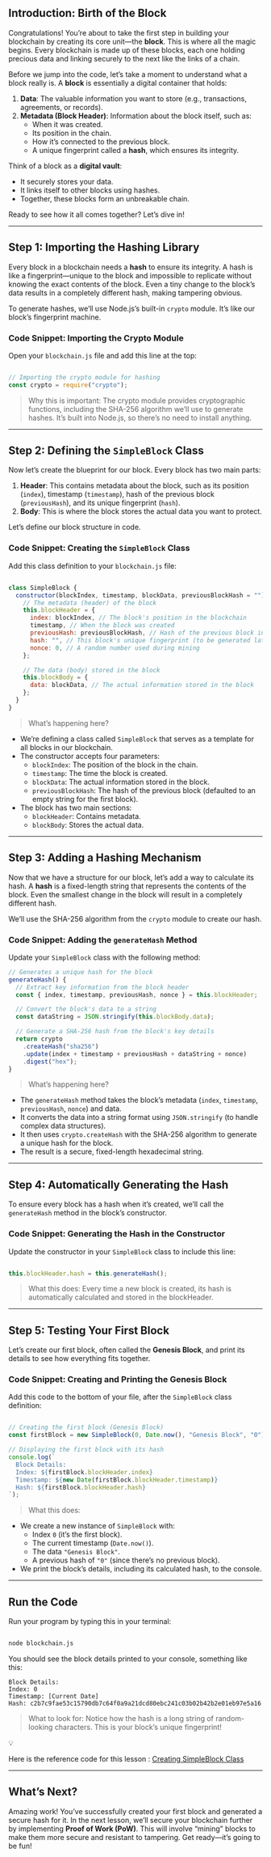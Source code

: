 ## **Introduction: Birth of the Block**

Congratulations! You’re about to take the first step in building your blockchain by creating its core unit—the **block**. This is where all the magic begins. Every blockchain is made up of these blocks, each one holding precious data and linking securely to the next like the links of a chain.

Before we jump into the code, let’s take a moment to understand what a block really is. A **block** is essentially a digital container that holds:

1. **Data**: The valuable information you want to store (e.g., transactions, agreements, or records).
2. **Metadata (Block Header)**: Information about the block itself, such as:
    - When it was created.
    - Its position in the chain.
    - How it’s connected to the previous block.
    - A unique fingerprint called a **hash**, which ensures its integrity.

Think of a block as a **digital vault**:

- It securely stores your data.
- It links itself to other blocks using hashes.
- Together, these blocks form an unbreakable chain.

Ready to see how it all comes together? Let’s dive in!

---

## **Step 1: Importing the Hashing Library**

Every block in a blockchain needs a **hash** to ensure its integrity. A hash is like a fingerprint—unique to the block and impossible to replicate without knowing the exact contents of the block. Even a tiny change to the block’s data results in a completely different hash, making tampering obvious.

To generate hashes, we’ll use Node.js’s built-in `crypto` module. It’s like our block’s fingerprint machine.

### **Code Snippet: Importing the Crypto Module**

Open your `blockchain.js` file and add this line at the top:

```jsx

// Importing the crypto module for hashing
const crypto = require("crypto");

```

> Why this is important: The crypto module provides cryptographic functions, including the SHA-256 algorithm we’ll use to generate hashes. It’s built into Node.js, so there’s no need to install anything.
> 

---

## **Step 2: Defining the `SimpleBlock` Class**

Now let’s create the blueprint for our block. Every block has two main parts:

1. **Header**: This contains metadata about the block, such as its position (`index`), timestamp (`timestamp`), hash of the previous block (`previousHash`), and its unique fingerprint (`hash`).
2. **Body**: This is where the block stores the actual data you want to protect.

Let’s define our block structure in code.

### **Code Snippet: Creating the `SimpleBlock` Class**

Add this class definition to your `blockchain.js` file:

```jsx

class SimpleBlock {
  constructor(blockIndex, timestamp, blockData, previousBlockHash = "") {
    // The metadata (header) of the block
    this.blockHeader = {
      index: blockIndex, // The block's position in the blockchain
      timestamp, // When the block was created
      previousHash: previousBlockHash, // Hash of the previous block in the chain
      hash: "", // This block's unique fingerprint (to be generated later)
      nonce: 0, // A random number used during mining
    };

    // The data (body) stored in the block
    this.blockBody = {
      data: blockData, // The actual information stored in the block
    };
  }
}

```

> What’s happening here?
> 
- We’re defining a class called `SimpleBlock` that serves as a template for all blocks in our blockchain.
- The constructor accepts four parameters:
    - `blockIndex`: The position of the block in the chain.
    - `timestamp`: The time the block is created.
    - `blockData`: The actual information stored in the block.
    - `previousBlockHash`: The hash of the previous block (defaulted to an empty string for the first block).
- The block has two main sections:
    - `blockHeader`: Contains metadata.
    - `blockBody`: Stores the actual data.

---

## **Step 3: Adding a Hashing Mechanism**

Now that we have a structure for our block, let’s add a way to calculate its hash. A **hash** is a fixed-length string that represents the contents of the block. Even the smallest change in the block will result in a completely different hash.

We’ll use the SHA-256 algorithm from the `crypto` module to create our hash.

### **Code Snippet: Adding the `generateHash` Method**

Update your `SimpleBlock` class with the following method:

```jsx
// Generates a unique hash for the block
generateHash() {
  // Extract key information from the block header
  const { index, timestamp, previousHash, nonce } = this.blockHeader;

  // Convert the block's data to a string
  const dataString = JSON.stringify(this.blockBody.data);

  // Generate a SHA-256 hash from the block's key details
  return crypto
    .createHash("sha256")
    .update(index + timestamp + previousHash + dataString + nonce)
    .digest("hex");
}

```

> What’s happening here?
> 
- The `generateHash` method takes the block’s metadata (`index`, `timestamp`, `previousHash`, `nonce`) and data.
- It converts the data into a string format using `JSON.stringify` (to handle complex data structures).
- It then uses `crypto.createHash` with the SHA-256 algorithm to generate a unique hash for the block.
- The result is a secure, fixed-length hexadecimal string.

---

## **Step 4: Automatically Generating the Hash**

To ensure every block has a hash when it’s created, we’ll call the `generateHash` method in the block’s constructor.

### **Code Snippet: Generating the Hash in the Constructor**

Update the constructor in your `SimpleBlock` class to include this line:

```jsx

this.blockHeader.hash = this.generateHash();

```

> What this does: Every time a new block is created, its hash is automatically calculated and stored in the blockHeader.
> 

---

## **Step 5: Testing Your First Block**

Let’s create our first block, often called the **Genesis Block**, and print its details to see how everything fits together.

### **Code Snippet: Creating and Printing the Genesis Block**

Add this code to the bottom of your file, after the `SimpleBlock` class definition:

```jsx

// Creating the first block (Genesis Block)
const firstBlock = new SimpleBlock(0, Date.now(), "Genesis Block", "0");

// Displaying the first block with its hash
console.log(`
  Block Details:
  Index: ${firstBlock.blockHeader.index}
  Timestamp: ${new Date(firstBlock.blockHeader.timestamp)}
  Hash: ${firstBlock.blockHeader.hash}
`);

```

> What this does:
> 
- We create a new instance of `SimpleBlock` with:
    - Index `0` (it’s the first block).
    - The current timestamp (`Date.now()`).
    - The data `"Genesis Block"`.
    - A previous hash of `"0"` (since there’s no previous block).
- We print the block’s details, including its calculated hash, to the console.

---

## **Run the Code**

Run your program by typing this in your terminal:

```bash

node blockchain.js
```

You should see the block details printed to your console, something like this:

```
Block Details:
Index: 0
Timestamp: [Current Date]
Hash: c2b7c9fae53c15790db7c64f0a9a21dcd80ebc241c03b02b42b2e01eb97e5a16
```

> What to look for: Notice how the hash is a long string of random-looking characters. This is your block’s unique fingerprint!
> 

<aside>
💡

Here is the reference code for this lesson : [Creating SimpleBlock Class](https://github.com/The-Web3-Compass/web3-compass-data-repository/blob/main/buildlab/build-your-own-blockchain/reference-code/building-the-block/creating-simpleblock-class.js)

</aside>

---

## **What’s Next?**

Amazing work! You’ve successfully created your first block and generated a secure hash for it. In the next lesson, we’ll secure your blockchain further by implementing **Proof of Work (PoW)**. This will involve “mining” blocks to make them more secure and resistant to tampering. Get ready—it’s going to be fun!